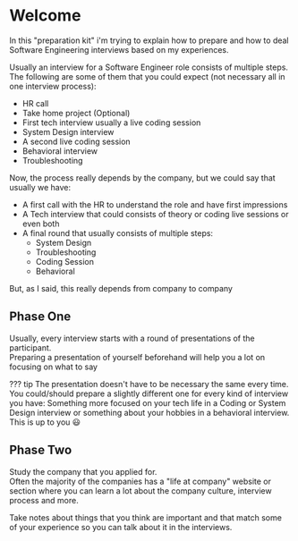 # Welcome

In this "preparation kit" i'm trying to explain how to prepare and how to deal Software Engineering interviews based on my experiences.

Usually an interview for a Software Engineer role consists of multiple steps.  
The following are some of them that you could expect (not necessary all in one interview process):

- HR call
- Take home project (Optional)
- First tech interview usually a live coding session
- System Design interview
- A second live coding session
- Behavioral interview
- Troubleshooting

Now, the process really depends by the company, but we could say that usually we have:

- A first call with the HR to understand the role and have first impressions
- A Tech interview that could consists of theory or coding live sessions or even both
- A final round that usually consists of multiple steps:
    - System Design 
    - Troubleshooting
    - Coding Session
    - Behavioral

But, as I said, this really depends from company to company


## Phase One
Usually, every interview starts with a round of presentations of the participant.  
Preparing a presentation of yourself beforehand will help you a lot on focusing on what to say

??? tip
    The presentation doesn't have to be necessary the same every time.  
    You could/should prepare a slightly different one for every kind of interview you have:
    Something more focused on your tech life in a Coding or System Design interview or something about your hobbies in a behavioral interview.
    This is up to you :smiley:

## Phase Two
Study the company that you applied for.  
Often the majority of the companies has a "life at company" website or section where you can learn a lot about
the company culture, interview process and more.  

Take notes about things that you think are important and that match some of your experience so you can talk about it in the interviews.